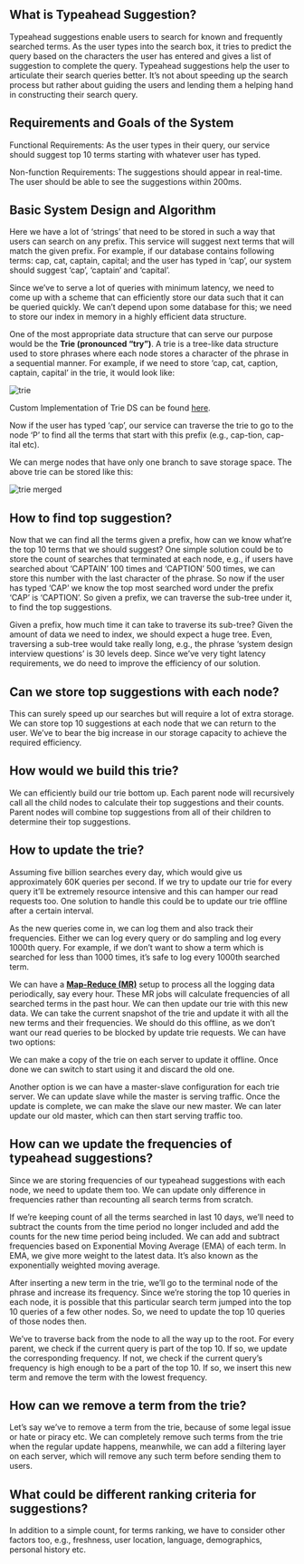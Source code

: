 ## What is Typeahead Suggestion?
Typeahead suggestions enable users to search for known and frequently searched terms. As the user types into the search box, it tries to predict the query based on the characters the user has entered and gives a list of suggestion to complete the query. Typeahead suggestions help the user to articulate their search queries better. It’s not about speeding up the search process but rather about guiding the users and lending them a helping hand in constructing their search query.

## Requirements and Goals of the System
Functional Requirements: As the user types in their query, our service should suggest top 10 terms starting with whatever user has typed.

Non-function Requirements: The suggestions should appear in real-time. The user should be able to see the suggestions within 200ms.

## Basic System Design and Algorithm
Here we have a lot of ‘strings’ that need to be stored in such a way that users can search on any prefix. This service will suggest next terms that will match the given prefix. For example, if our database contains following terms: cap, cat, captain, capital; and the user has typed in ‘cap’, our system should suggest ‘cap’, ‘captain’ and ‘capital’.

Since we’ve to serve a lot of queries with minimum latency, we need to come up with a scheme that can efficiently store our data such that it can be queried quickly. We can’t depend upon some database for this; we need to store our index in memory in a highly efficient data structure.

One of the most appropriate data structure that can serve our purpose would be the **Trie (pronounced “try”)**. A trie is a tree-like data structure used to store phrases where each node stores a character of the phrase in a sequential manner. For example, if we need to store ‘cap, cat, caption, captain, capital’ in the trie, it would look like:

![trie](https://user-images.githubusercontent.com/6800366/41505471-a3ebe0a2-7227-11e8-8745-cd6cf3e3ffe5.PNG)

Custom Implementation of Trie DS can be found [here].

Now if the user has typed ‘cap’, our service can traverse the trie to go to the node ‘P’ to find all the terms that start with this prefix (e.g., cap-tion, cap-ital etc).

We can merge nodes that have only one branch to save storage space. The above trie can be stored like this:

![trie merged](https://user-images.githubusercontent.com/6800366/41505565-3bad53e8-7229-11e8-8e0a-c7eb54e02a6c.PNG)

## How to find top suggestion? 

Now that we can find all the terms given a prefix, how can we know what’re the top 10 terms that we should suggest? One simple solution could be to store the count of searches that terminated at each node, e.g., if users have searched about ‘CAPTAIN’ 100 times and ‘CAPTION’ 500 times, we can store this number with the last character of the phrase. So now if the user has typed ‘CAP’ we know the top most searched word under the prefix ‘CAP’ is ‘CAPTION’. So given a prefix, we can traverse the sub-tree under it, to find the top suggestions.

Given a prefix, how much time it can take to traverse its sub-tree? Given the amount of data we need to index, we should expect a huge tree. Even, traversing a sub-tree would take really long, e.g., the phrase ‘system design interview questions’ is 30 levels deep. Since we’ve very tight latency requirements, we do need to improve the efficiency of our solution.

## Can we store top suggestions with each node? 

This can surely speed up our searches but will require a lot of extra storage. We can store top 10 suggestions at each node that we can return to the user. We’ve to bear the big increase in our storage capacity to achieve the required efficiency.

## How would we build this trie? 
We can efficiently build our trie bottom up. Each parent node will recursively call all the child nodes to calculate their top suggestions and their counts. Parent nodes will combine top suggestions from all of their children to determine their top suggestions.

## How to update the trie? 
Assuming five billion searches every day, which would give us approximately 60K queries per second. If we try to update our trie for every query it’ll be extremely resource intensive and this can hamper our read requests too. One solution to handle this could be to update our trie offline after a certain interval.

As the new queries come in, we can log them and also track their frequencies. Either we can log every query or do sampling and log every 1000th query. For example, if we don’t want to show a term which is searched for less than 1000 times, it’s safe to log every 1000th searched term.

We can have a **[Map-Reduce (MR)]** setup to process all the logging data periodically, say every hour. These MR jobs will calculate frequencies of all searched terms in the past hour. We can then update our trie with this new data. We can take the current snapshot of the trie and update it with all the new terms and their frequencies. We should do this offline, as we don’t want our read queries to be blocked by update trie requests. We can have two options:

We can make a copy of the trie on each server to update it offline. Once done we can switch to start using it and discard the old one.


Another option is we can have a master-slave configuration for each trie server. We can update slave while the master is serving traffic. Once the update is complete, we can make the slave our new master. We can later update our old master, which can then start serving traffic too.


## How can we update the frequencies of typeahead suggestions? 
Since we are storing frequencies of our typeahead suggestions with each node, we need to update them too. We can update only difference in frequencies rather than recounting all search terms from scratch. 

If we’re keeping count of all the terms searched in last 10 days, we’ll need to subtract the counts from the time period no longer included and add the counts for the new time period being included. We can add and subtract frequencies based on Exponential Moving Average (EMA) of each term. In EMA, we give more weight to the latest data. It’s also known as the exponentially weighted moving average.

After inserting a new term in the trie, we’ll go to the terminal node of the phrase and increase its frequency. Since we’re storing the top 10 queries in each node, it is possible that this particular search term jumped into the top 10 queries of a few other nodes. So, we need to update the top 10 queries of those nodes then. 

We’ve to traverse back from the node to all the way up to the root. For every parent, we check if the current query is part of the top 10. If so, we update the corresponding frequency. If not, we check if the current query’s frequency is high enough to be a part of the top 10. If so, we insert this new term and remove the term with the lowest frequency.

## How can we remove a term from the trie? 
Let’s say we’ve to remove a term from the trie, because of some legal issue or hate or piracy etc. We can completely remove such terms from the trie when the regular update happens, meanwhile, we can add a filtering layer on each server, which will remove any such term before sending them to users.

## What could be different ranking criteria for suggestions? 
In addition to a simple count, for terms ranking, we have to consider other factors too, e.g., freshness, user location, language, demographics, personal history etc.



[here]: https://github.com/syrilster/DataStructuresAndAlgo/tree/master/src/Trie
[Map-Reduce (MR)]: https://github.com/syrilster/DesignPatterns/blob/master/DesignPrinciples/MapReduce/README.md

